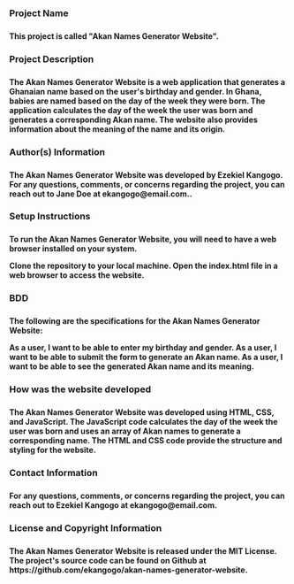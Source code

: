 <h3>Project Name<h3>
<h4>This project is called "Akan Names Generator Website".<h4>
<h3>Project Description<h3>
<h4>The Akan Names Generator Website is a web application that generates a Ghanaian name based on the user's birthday and gender. In Ghana, babies are named based on the day of the week they were born. The application calculates the day of the week the user was born and generates a corresponding Akan name. The website also provides information about the meaning of the name and its origin.<h4>
<h3>Author(s) Information<h3>
<h4>The Akan Names Generator Website was developed by Ezekiel Kangogo. For any questions, comments, or concerns regarding the project, you can reach out to Jane Doe at ekangogo@email.com..<h4>
<h3>Setup Instructions<h3>
<h4>To run the Akan Names Generator Website, you will need to have a web browser installed on your system.

Clone the repository to your local machine.
Open the index.html file in a web browser to access the website.<h4>
<h3>BDD<h3>
<h4>The following are the specifications for the Akan Names Generator Website:

As a user, I want to be able to enter my birthday and gender.
As a user, I want to be able to submit the form to generate an Akan name.
As a user, I want to be able to see the generated Akan name and its meaning.<h4>
<h3>How was the website developed<h3>
<h4>The Akan Names Generator Website was developed using HTML, CSS, and JavaScript. The JavaScript code calculates the day of the week the user was born and uses an array of Akan names to generate a corresponding name. The HTML and CSS code provide the structure and styling for the website.<h4>
<h3>Contact Information<h3>
<h4>For any questions, comments, or concerns regarding the project, you can reach out to Ezekiel Kangogo at ekangogo@email.com.<h4>
<h3>License and Copyright Information<h3>
<h4>The Akan Names Generator Website is released under the MIT License. The project's source code can be found on Github at https://github.com/ekangogo/akan-names-generator-website.<h4>
